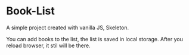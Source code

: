 # Book-List

A simple project created with vanilla JS, Skeleton.

You can add books to the list, the list is saved in local storage. After you reload browser, it stil will be there.
